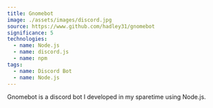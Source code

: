 ```yaml
---
title: Gnomebot
image: ./assets/images/discord.jpg
source: https://www.github.com/hadley31/gnomebot
significance: 5
technologies:
  - name: Node.js
  - name: discord.js
  - name: npm
tags:
  - name: Discord Bot
  - name: Node.js
---
```


Gnomebot is a discord bot I developed in my sparetime using Node.js.
